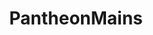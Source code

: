 ---
title: PantheonMains
crosslinks:
- summonerschool
- CamilleMains
- KoreanAdvice
- gangplankmains
- leagueoflegends
---